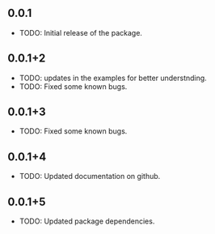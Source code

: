 ## 0.0.1

* TODO: Initial release of the package.

## 0.0.1+2

* TODO: updates in the examples for better understnding.
* TODO: Fixed some known bugs.

## 0.0.1+3

* TODO: Fixed some known bugs.

## 0.0.1+4

* TODO: Updated documentation on github.

## 0.0.1+5

* TODO: Updated package dependencies.
